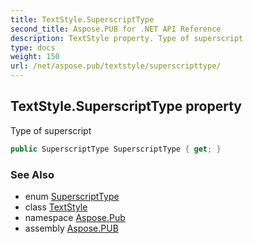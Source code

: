 ```yaml
---
title: TextStyle.SuperscriptType
second_title: Aspose.PUB for .NET API Reference
description: TextStyle property. Type of superscript
type: docs
weight: 150
url: /net/aspose.pub/textstyle/superscripttype/
---
```

## TextStyle.SuperscriptType property

Type of superscript

```csharp
public SuperscriptType SuperscriptType { get; }
```

### See Also

* enum [SuperscriptType](../../superscripttype/)
* class [TextStyle](../)
* namespace [Aspose.Pub](../../textstyle/)
* assembly [Aspose.PUB](../../../)


